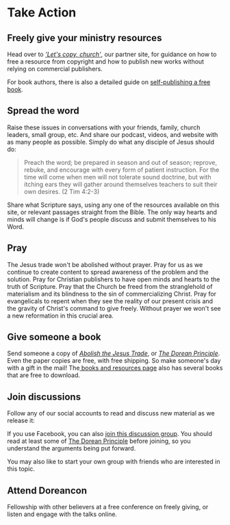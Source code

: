 # Take Action

## Freely give your ministry resources

Head over to *['Let's copy, church'](https://copy.church)*, our partner site, for guidance on how to free a resource from copyright and how to publish new works without relying on commercial publishers.

<VPButton href="https://copy.church/licenses/" text="How to free a resource"></VPButton>

For book authors, there is also a detailed guide on [self-publishing a free book](https://copy.church/publish/book/).

## Spread the word

Raise these issues in conversations with your friends, family, church leaders, small group, etc. And share our podcast, videos, and website with as many people as possible. Simply do what any disciple of Jesus should do:

> Preach the word; be prepared in season and out of season; reprove, rebuke, and encourage with every form of patient instruction. For the time will come when men will not tolerate sound doctrine, but with itching ears they will gather around themselves teachers to suit their own desires. (2 Tim 4:2-3)

Share what Scripture says, using any one of the resources available on this site, or relevant passages straight from the Bible. The only way hearts and minds will change is if God's people discuss and submit themselves to his Word.

## Pray

The Jesus trade won't be abolished without prayer. Pray for us as we continue to create content to spread awareness of the problem and the solution. Pray for Christian publishers to have open minds and hearts to the truth of Scripture. Pray that the Church be freed from the stranglehold of materialism and its blindness to the sin of commercializing Christ. Pray for evangelicals to repent when they see the reality of our present crisis and the gravity of Christ's command to give freely. Without prayer we won't see a new reformation in this crucial area.

## Give someone a book

Send someone a copy of *[Abolish the Jesus Trade](/book)*, or *[The Dorean Principle](https://thedoreanprinciple.org/)*.  Even the paper copies are free, with free shipping. So make someone's day with a gift in the mail! The[ books and resources page](https://sellingjesus.org/learn/resources) also has several books that are free to download.

## Join discussions

Follow any of our social accounts to read and discuss new material as we release it:

<VPButton href='https://www.youtube.com/@SellingJesus' text="YouTube" theme='alt'></VPButton>
<VPButton href='https://www.facebook.com/sellingjesus.org' text="Facebook" theme='alt'></VPButton>
<VPButton href='https://www.instagram.com/selling.jesus/' text="Instagram" theme='alt'></VPButton>
<VPButton href='https://twitter.com/Selling_Jesus' text="X/Twitter" theme='alt'></VPButton>

If you use Facebook, you can also [join this discussion group](https://www.facebook.com/groups/doreanism). You should read at least some of [The Dorean Principle](https://thedoreanprinciple.org/) before joining, so you understand the arguments being put forward.

You may also like to start your own group with friends who are interested in this topic.


## Attend Doreancon

Fellowship with other believers at a free conference on freely giving, or listen and engage with the talks online.

<VPButton href='https://www.doreancon.org/' text="Doreancon website"></VPButton>
